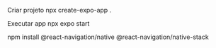 Criar projeto
npx create-expo-app .


Executar app
npx expo start


npm install @react-navigation/native @react-navigation/native-stack